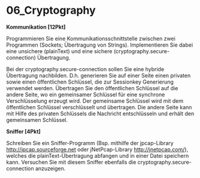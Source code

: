 # 06_Cryptography
<b> Kommunikation [12Pkt] </b>

Programmieren Sie eine Kommunikationsschnittstelle zwischen zwei Programmen (Sockets; Übertragung von Strings). Implementieren Sie dabei eine unsichere (plainText) und eine sichere (cryptography.secure-connection) Übertragung.

Bei der cryptography.secure-connection sollen Sie eine hybride Übertragung nachbilden. D.h. generieren Sie auf einer Seite einen privaten sowie einen öffentlichen Schlüssel, die zur Sessionkey Generierung verwendet werden. Übertragen Sie den öffentlichen Schlüssel auf die andere Seite, wo ein gemeinsamer Schlüssel für eine synchrone Verschlüsselung erzeugt wird. Der gemeinsame Schlüssel wird mit dem öffentlichen Schlüssel verschlüsselt und übertragen. Die andere Seite kann mit Hilfe des privaten Schlüssels die Nachricht entschlüsseln und erhält den gemeinsamen Schlüssel.

<b> Sniffer [4Pkt] </b>

Schreiben Sie ein Sniffer-Programm (Bsp. mithilfe der jpcap-Library http://jpcap.sourceforge.net oder jNetPcap-Library http://jnetpcap.com/), welches die plainText-Übertragung abfangen und in einer Datei speichern kann. Versuchen Sie mit diesem Sniffer ebenfalls die cryptography.secure-connection anzuzeigen.

